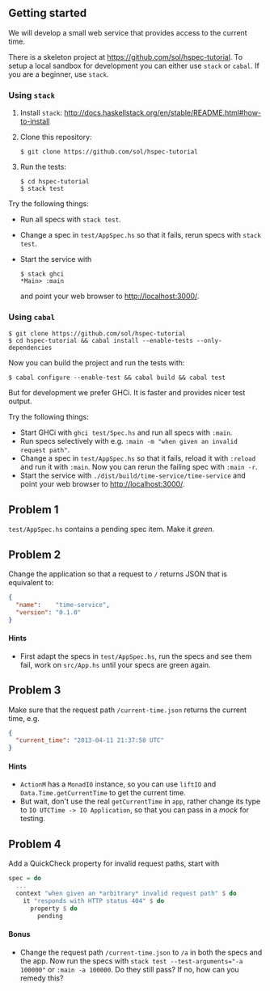 ## Getting started

We will develop a small web service that provides access to the current time.

There is a skeleton project at https://github.com/sol/hspec-tutorial.  To setup
a local sandbox for development you can either use `stack` or `cabal`.  If you
are a beginner, use `stack`.

### Using `stack`

1. Install `stack`: http://docs.haskellstack.org/en/stable/README.html#how-to-install
2. Clone this repository:

   ```
   $ git clone https://github.com/sol/hspec-tutorial
   ```
3. Run the tests:

   ```
   $ cd hspec-tutorial
   $ stack test
   ```

Try the following things:

 * Run all specs with `stack test`.
 * Change a spec in `test/AppSpec.hs` so that it fails, rerun specs with `stack
   test`.
 * Start the service with

   ```
   $ stack ghci
   *Main> :main
   ```

   and point your web browser to <http://localhost:3000/>.

### Using `cabal`

```shell
$ git clone https://github.com/sol/hspec-tutorial
$ cd hspec-tutorial && cabal install --enable-tests --only-dependencies
```

Now you can build the project and run the tests with:

```shell
$ cabal configure --enable-test && cabal build && cabal test
```

But for development we prefer GHCi.  It is faster and provides nicer test
output.

Try the following things:

 * Start GHCi with `ghci test/Spec.hs` and run all specs with `:main`.
 * Run specs selectively with e.g. `:main -m "when given an invalid request path"`.
 * Change a spec in `test/AppSpec.hs` so that it fails, reload it with
   `:reload` and run it with `:main`.  Now you can rerun the failing spec with
   `:main -r`.
 * Start the service with `./dist/build/time-service/time-service` and point
   your web browser to <http://localhost:3000/>.

## Problem 1

`test/AppSpec.hs` contains a pending spec item.  Make it _green_.

## Problem 2

Change the application so that a request to `/` returns JSON that is equivalent
to:

```json
{
  "name":    "time-service",
  "version": "0.1.0"
}
```

#### Hints

 * First adapt the specs in `test/AppSpec.hs`, run the specs and see them fail,
   work on `src/App.hs` until your specs are green again.

## Problem 3

Make sure that the request path `/current-time.json` returns the current time,
e.g.

```json
{
  "current_time": "2013-04-11 21:37:58 UTC"
}
```

#### Hints

 * `ActionM` has a `MonadIO` instance, so you can use `liftIO` and
   `Data.Time.getCurrentTime` to get the current time.
 * But wait, don't use the real `getCurrentTime` in `app`, rather change its
   type to `IO UTCTime -> IO Application`, so that you can pass in a _mock_ for
   testing.

## Problem 4

Add a QuickCheck property for invalid request paths, start with

```haskell
spec = do
  ...
  context "when given an *arbitrary* invalid request path" $ do
    it "responds with HTTP status 404" $ do
      property $ do
        pending
```

#### Bonus

 * Change the request path `/current-time.json` to `/a` in both the specs
   and the app.  Now run the specs with `stack test --test-arguments="-a 100000"` or
   `:main -a 100000`.  Do they still pass?  If no, how can you remedy this?
